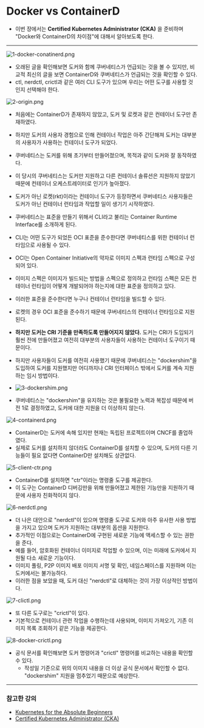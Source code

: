 # Docker vs ContainerD

- 이번 장에서는 **Certified Kubernetes Administrator (CKA)** 을 준비하며 "Docker와 ContainerD의 차이점"에 대해서 알아보도록 한다.

---

![1-docker-conatinerd.png](images%2F1-docker-conatinerd.png)

- 오래된 글을 확인해보면 도커와 함께 쿠버네티스가 언급되는 것을 볼 수 있지만, 비교적 최신의 글을 보면 ContainerD와 쿠버네티스가 언급되는 것을 확인할 수 있다.
- ctl, nerdctl, crictl과 같은 여러 CLI 도구가 있으며 우리는 어떤 도구를 사용할 것인지 선택해야 한다.

![2-origin.png](images%2F2-origin.png)

- 처음에는 ContainerD가 존재하지 않았고, 도커 및 로켓과 같은 컨테이너 도구만 존재하였다.
- 하지만 도커의 사용자 경험으로 인해 컨테이너 작업은 아주 간단해져 도커는 대부분의 사용자가 사용하는 컨테이너 도구가 되었다.
- 쿠버네티스는 도커를 위해 초기부터 만들어졌으며, 목적과 같이 도커와 잘 동작하였다. 
- 이 당시의 쿠버네티스는 도커만 지원하고 다른 컨테이너 솔류션은 지원하지 않았기 때문에 컨테이너 오케스트레이터로 인기가 높아졌다.
- 도커가 아닌 로켓(rkt)이라는 컨테이너 도구가 등장하면서 쿠버네티스 사용자들은 도커가 아닌 컨테이너 런타임과 작업할 일이 생기기 시작하였다.
- 쿠버네티스는 표준을 만들기 위해서 CLI라고 불리는 Container Runtime Interface를 소개하게 된다.
- CLI는 어떤 도구가 되었든 OCI 표준을 준수한다면 쿠버네티스를 위한 컨테이너 런타임으로 사용될 수 있다.
- OCI는 Open Container Initiative의 약자로 이미지 스펙과 런타임 스펙으로 구성되어 있다.
- 이미지 스펙은 이미지가 빌드되는 방법을 스펙으로 정의하고 런타임 스펙은 모든 컨테이너 런타임이 어떻게 개발되어야 하는지에 대한 표준을 정의하고 있다.
- 이러한 표준을 준수한다면 누구나 컨테이너 런타임을 빌드할 수 있다.
- 로켓의 경우 OCI 표준을 준수하기 때문에 쿠버네티스의 컨테이너 런타임으로 지원된다.
- **하지만 도커는 CRI 기준을 만족하도록 만들어지지 않았다.** 도커는 CRI가 도입되기 훨씬 전에 만들어졌고 여전히 대부분의 사용자들이 사용하는 컨테이너 도구이기 때문이다.
- 하지만 사용자들이 도커를 여전히 사용했기 때문에 쿠버네티스는 "dockershim"을 도입하여 도커를 지원했지만 어디까지나 CRI 인터페이스 밖에서 도커를 계속 지원하는 임시 방법이다.

- ![3-dockershim.png](images%2F3-dockershim.png)

- 쿠버네티스는 "dockershim"을 유지하는 것은 불필요한 노력과 복잡성 때문에 버전 1로 결정하였고, 도커에 대한 지원을 더 이상하지 않는다.

![4-containerd.png](images%2F4-containerd.png)

- ContainerD는 도커에 속해 있지만 현재는 독립된 프로젝트이며 CNCF를 졸업하였다.
- 실제로 도커를 설치하지 않더라도 ContainerD를 설치할 수 있으며, 도커의 다른 기능들이 필요 없다면 ContainerD만 설치해도 상관없다.

![5-client-ctr.png](images%2F5-client-ctr.png)

- ContainerD를 설치하면 "ctr"이라는 명령줄 도구를 제공한다.
- 이 도구는 ContainerD 디버깅만을 위해 만들어졌고 제한된 기능만을 지원하기 때문에 사용자 친화적이지 않다.

![6-nerdctl.png](images%2F6-nerdctl.png)

- 더 나은 대안으로 "nerdctl"이 있으며 명령줄 도구로 도커와 아주 유사한 사용 방법을 가지고 있으며 도커가 지원하는 대부분의 옵션을 지원한다.
- 추가적인 이점으로는 ContainerD에 구현된 새로운 기능에 액세스할 수 있는 권한을 준다.
- 예를 들어, 암호화된 컨테이너 이미지로 작업할 수 있으며, 이는 미래에 도커에서 지원될 다소 새로운 기능이다.
- 이미지 풀링, P2P 이미지 배포 이미지 서명 및 확인, 네임스페이스를 지원하며 이는 도커에서는 불가능하다.
- 이러한 점을 보았을 때, 도커 대신 "nerdctl"로 대체하는 것이 가장 이상적인 방법이다.

![7-clictl.png](images%2F7-clictl.png)

- 또 다른 도구로는 "crictl"이 있다.
- 기본적으로 컨테이너 관련 작업을 수행하는데 사용되며, 이미지 가져오기, 기존 이미지 목록 조회하기 같은 기능을 제공한다.

![8-docker-crictl.png](images%2F8-docker-crictl.png)

- 공식 문서를 확인해보면 도커 명령어과 "crictl" 명령어를 비교하는 내용을 확인할 수 있다. 
  - 작성일 기준으로 위의 이미지 내용을 더 이상 공식 문서에서 확인할 수 없다. "dockershim" 지원을 멈추었기 때문으로 예상한다.

---

### 참고한 강의

- [Kubernetes for the Absolute Beginners](https://www.udemy.com/course/learn-kubernetes)
- [Certified Kubernetes Administrator (CKA)](https://www.udemy.com/course/certified-kubernetes-administrator-with-practice-tests)